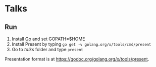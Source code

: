 Talks
=====

Run
---
1. Install [Go](https://golang.org/dl) and set GOPATH=$HOME
2. Install Present by typing `go get -v golang.org/x/tools/cmd/present`
3. Go to _talks_ folder and type `present`

Presentation format is at https://godoc.org/golang.org/x/tools/present.
